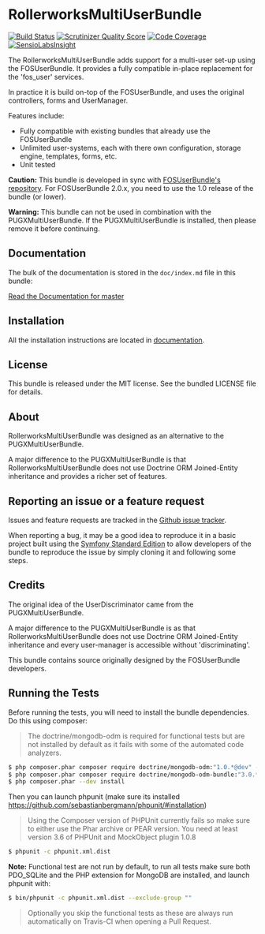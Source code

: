 RollerworksMultiUserBundle
==========================

[![Build Status](https://travis-ci.org/rollerworks/RollerworksMultiUserBundle.png?branch=master)](https://travis-ci.org/rollerworks/RollerworksMultiUserBundle)
[![Scrutinizer Quality Score](https://scrutinizer-ci.com/g/rollerworks/RollerworksMultiUserBundle/badges/quality-score.png?s=d98ca957ce5deb8b4bd41532cae263b8a1639121)](https://scrutinizer-ci.com/g/rollerworks/RollerworksMultiUserBundle/)
[![Code Coverage](https://scrutinizer-ci.com/g/rollerworks/RollerworksMultiUserBundle/badges/coverage.png?s=7c6bc63ae39599e5af8326c848dc62759a290c6e)](https://scrutinizer-ci.com/g/rollerworks/RollerworksMultiUserBundle/)
[![SensioLabsInsight](https://insight.sensiolabs.com/projects/9a47cef8-7640-4f20-9efe-0153325d66ba/mini.png)](https://insight.sensiolabs.com/projects/9a47cef8-7640-4f20-9efe-0153325d66ba)


The RollerworksMultiUserBundle adds support for a multi-user set-up using the FOSUserBundle.
It provides a fully compatible in-place replacement for the 'fos_user' services.

In practice it is build on-top of the FOSUserBundle, and uses the original controllers, forms and UserManager.

Features include:

- Fully compatible with existing bundles that already use the FOSUserBundle
- Unlimited user-systems, each with there own configuration, storage engine, templates, forms, etc.
- Unit tested

**Caution:** This bundle is developed in sync with [FOSUserBundle's repository](https://github.com/FriendsOfSymfony/FOSUserBundle).
For FOSUserBundle 2.0.x, you need to use the 1.0 release of the bundle (or lower).

**Warning:** This bundle can not be used in combination with the PUGXMultiUserBundle.
If the PUGXMultiUserBundle is installed, then please remove it before continuing.

Documentation
-------------

The bulk of the documentation is stored in the `doc/index.md`
file in this bundle:

[Read the Documentation for master](https://github.com/rollerworks/RollerworksMultiUserBundle/blob/master/docs/index.md)

Installation
------------

All the installation instructions are located in [documentation](https://github.com/rollerworks/RollerworksMultiUserBundle/blob/master/docs/index.md).

License
-------

This bundle is released under the MIT license.
See the bundled LICENSE file for details.

About
-----

RollerworksMultiUserBundle was designed as an alternative to the PUGXMultiUserBundle.

A major difference to the PUGXMultiUserBundle is that RollerworksMultiUserBundle
does not use Doctrine ORM Joined-Entity inheritance and provides a richer set of features.

Reporting an issue or a feature request
---------------------------------------

Issues and feature requests are tracked in the [Github issue tracker](https://github.com/Rollerworks/RollerworksMultiUserBundle/issues).

When reporting a bug, it may be a good idea to reproduce it in a basic project
built using the [Symfony Standard Edition](https://github.com/symfony/symfony-standard)
to allow developers of the bundle to reproduce the issue by simply cloning it
and following some steps.

Credits
-------

The original idea of the UserDiscriminator came from the PUGXMultiUserBundle.

A major difference to the PUGXMultiUserBundle is as that RollerworksMultiUserBundle
does not use Doctrine ORM Joined-Entity inheritance and every user-manager is accessible without 'discriminating'.

This bundle contains source originally designed by the FOSUserBundle developers.

Running the Tests
-------

Before running the tests, you will need to install the bundle dependencies. Do this using composer:

> The doctrine/mongodb-odm is required for functional tests
> but are not installed by default as it fails with some of the automated code analyzers.

``` bash
$ php composer.phar composer require doctrine/mongodb-odm:"1.0.*@dev" --no-update
$ php composer.phar composer require doctrine/mongodb-odm-bundle:"3.0.*@dev" --no-update
$ php composer.phar --dev install
```

Then you can launch phpunit (make sure its installed https://github.com/sebastianbergmann/phpunit/#installation)

> Using the Composer version of PHPUnit currently fails so make sure to either use the Phar archive or PEAR version.
> You need at least version 3.6 of PHPUnit and MockObject plugin 1.0.8

``` bash
$ phpunit -c phpunit.xml.dist
```

**Note:** Functional test are not run by default, to run all tests make sure both
PDO_SQLite and the PHP extension for MongoDB are installed, and launch phpunit with:

``` bash
$ bin/phpunit -c phpunit.xml.dist --exclude-group ""
```

> Optionally you skip the functional tests as these are always run automatically on Travis-CI
> when opening a Pull Request.
